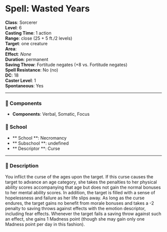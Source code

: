 
# Spell: Wasted Years
**Class**: Sorcerer  
**Level**: 6  
**Casting Time**: 1 action  
**Range**: close (25 + 5 ft./2 levels)  
**Target**: one creature  
**Area**:   
**Effect**: _None_  
**Duration**: permanent  
**Saving Throw**: Fortitude negates (+8 vs. Fortitude negates)  
**Spell Resistance**: No (no)  
**DC**: 18  
**Caster Level**: 1  
**Spontaneous**: Yes

---

### 🔮 Components
- **Components**: Verbal, Somatic, Focus

### 🏫 School
- ** School **: Necromancy
- ** Subschool **: undefined
- ** Descriptor **: Curse
---

### 📜 Description
You inflict the curse of the ages upon the target. If this curse causes the target to advance an age category, she takes the penalties to her physical ability scores accompanying that age but does not gain the normal bonuses to her mental ability scores. In addition, the target is filled with a sense of hopelessness and failure as her life slips away. As long as the curse endures, the target gains no benefit from morale bonuses and takes a -2 penalty to saving throws against effects with the emotion descriptor, including fear effects. Whenever the target fails a saving throw against such an effect, she gains 1 Madness point (though she may gain only one Madness point per day in this fashion).
